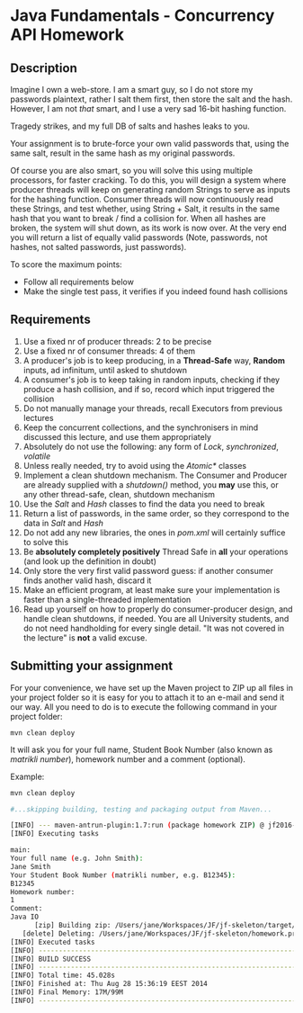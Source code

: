 Java Fundamentals - Concurrency API Homework
===========

Description
----------

Imagine I own a web-store. 
I am a smart guy, so I do not store my passwords plaintext, rather I salt them first, then store the salt and the hash. 
However, I am not _that_ smart, and I use a very sad 16-bit hashing function. 

Tragedy strikes, and my full DB of salts and hashes leaks to you. 

Your assignment is to brute-force your own valid passwords that, using the same salt, result in the same hash as my original passwords. 

Of course you are also smart, so you will solve this using multiple processors, for faster cracking. 
To do this, you will design a system where producer threads will keep on generating random Strings to serve as inputs for the hashing function. 
Consumer threads will now continuously read these Strings, and test whether, using String + Salt, it results in the same hash that you want to break / find a collision for. 
When all hashes are broken, the system will shut down, as its work is now over. 
At the very end you will return a list of equally valid passwords (Note, passwords, not hashes, not salted passwords, just passwords). 

To score the maximum points: 
* Follow all requirements below
* Make the single test pass, it verifies if you indeed found hash collisions

Requirements
----------

1. Use a fixed nr of producer threads: 2 to be precise
2. Use a fixed nr of consumer threads: 4 of them
3. A producer's job is to keep producing, in a **Thread-Safe** way, **Random** inputs, ad infinitum, until asked to shutdown
4. A consumer's job is to keep taking in random inputs, checking if they produce a hash collision, and if so, record which input triggered the collision 
5. Do not manually manage your threads, recall Executors from previous lectures
6. Keep the concurrent collections, and the synchronisers in mind discussed this lecture, and use them appropriately
7. Absolutely do not use the following: any form of _Lock_, _synchronized_, _volatile_
8. Unless really needed, try to avoid using the _Atomic\*_ classes
9. Implement a clean shutdown mechanism. The Consumer and Producer are already supplied with a _shutdown()_ method, you **may** use this, or any other thread-safe, clean, shutdown mechanism
10. Use the _Salt_ and _Hash_ classes to find the data you need to break
11. Return a list of passwords, in the same order, so they correspond to the data in _Salt_ and _Hash_
12. Do not add any new libraries, the ones in _pom.xml_ will certainly suffice to solve this
13. Be **absolutely completely positively** Thread Safe in **all** your operations (and look up the definition in doubt)
14. Only store the very first valid password guess: if another consumer finds another valid hash, discard it
15. Make an efficient program, at least make sure your implementation is faster than a single-threaded implementation
16. Read up yourself on how to properly do consumer-producer design, and handle clean shutdowns, if needed. You are all University students, and do not need handholding for every single detail. "It was not covered in the lecture" is **not** a valid excuse. 

Submitting your assignment
--------------------------

For your convenience, we have set up the Maven project to ZIP up all files in your project folder so it is easy for you to attach it to an e-mail and send it our way. All you need to do is to execute the following command in your project folder:

```
mvn clean deploy
```

It will ask you for your full name, Student Book Number (also known as *matrikli number*), homework number and a comment (optional).

Example:

```bash
mvn clean deploy

#...skipping building, testing and packaging output from Maven...

[INFO] --- maven-antrun-plugin:1.7:run (package homework ZIP) @ jf2016-hwX ---
[INFO] Executing tasks

main:
Your full name (e.g. John Smith):
Jane Smith
Your Student Book Number (matrikli number, e.g. B12345):
B12345
Homework number:
1
Comment:
Java IO
      [zip] Building zip: /Users/jane/Workspaces/JF/jf-skeleton/target/jf-howework-B12345-1.zip
   [delete] Deleting: /Users/jane/Workspaces/JF/jf-skeleton/homework.properties
[INFO] Executed tasks
[INFO] ------------------------------------------------------------------------
[INFO] BUILD SUCCESS
[INFO] ------------------------------------------------------------------------
[INFO] Total time: 45.028s
[INFO] Finished at: Thu Aug 28 15:36:19 EEST 2014
[INFO] Final Memory: 17M/99M
[INFO] ------------------------------------------------------------------------
```
